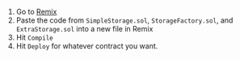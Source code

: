
1. Go to [Remix](https://remix.ethereum.org/)
2. Paste the code from `SimpleStorage.sol`, `StorageFactory.sol`, and `ExtraStorage.sol` into a new file in Remix
3. Hit `Compile`
4. Hit `Deploy` for whatever contract you want.


